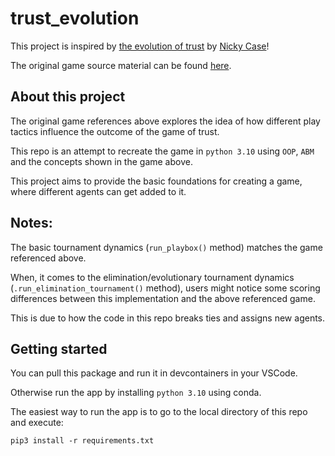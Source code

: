 # trust_evolution
This project is inspired by [the evolution of trust](https://ncase.me/trust/) by [Nicky Case](https://ncase.me)!

The original game source material can be found [here](https://github.com/ncase/trust/#play-it-here-httpncasemetrust).


## About this project
The original game references above explores the idea of how different play tactics influence the outcome of the game of trust.

This repo is an attempt to recreate the game in `python 3.10` using `OOP`, `ABM` and the concepts shown in the game above.

This project aims to provide the basic foundations for creating a game, where different agents can get added to it.


## Notes:
The basic tournament dynamics (`run_playbox()` method) matches the game referenced above. 

When, it comes to the elimination/evolutionary tournament dynamics (`.run_elimination_tournament()` method), users might notice some scoring differences between this implementation and the above referenced game. 

This is due to how the code in this repo breaks ties and assigns new agents.


## Getting started
You can pull this package and run it in devcontainers in your VSCode.

Otherwise run the app by installing `python 3.10` using conda.

The easiest way to run the app is to go to the local directory of this repo and execute:

```console
pip3 install -r requirements.txt
```